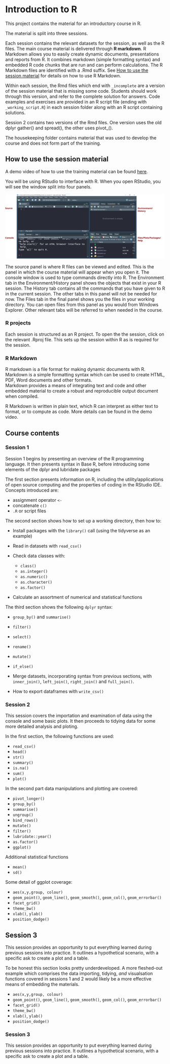 
# Introduction to R

This project contains the material for an introductory course in R.

The material is split into three sessions. 

Each session contains the relevant datasets for the session, as well as the R files. The main course material is delivered through **R markdown**. R Markdown allows you to
easily create dynamic documents, presentations and reports from R. It
combines markdown (simple formatting syntax) and embedded R code chunks that are run and can perform calculations. The R Markdown files are identified with a .Rmd suffix. See [How to use the session material](#how_to) for details on how to use R Markdown.

Within each session, the Rmd files which end with `_incomplete` are a version of the session material that is missing some code.  Students should work through this version, and refer to the complete solution for answers. Code examples and exercises are provided in an R script file (ending with `_working_script.R`) in each session folder along with an R script containing solutions.

Session 2 contains two versions of the Rmd files. One version uses the old dplyr gather() and spread(), the other uses pivot_().

The housekeeping folder contains material that was used to develop the course and does not form part of the training.

## <a name="how_to"></a>How to use the session material

A demo video of how to use the training material can be found [here](https://www.youtube.com/watch?v=1sie-g1Ku-c).

You will be using RStudio to interface with R. When you open RStudio, you will see the window split into four panels.

![Figure 1. The four panels of the RStudio window: 1. Source; 2. Console; 3. Environment/History; 4. Files/Plots/Packages/Help](./housekeeping/rstudio_panels.svg "The four panels of the RStudio window: 1. Source; 2. Console; 3. Environment/History; 4. Files/Plots/Packages/Help")

The source panel is where R files can be viewed and edited. This is the panel in which the course material will appear when you open it. The console window is used to type commands directly into R. The Environment tab in the Environment/History panel shows the objects that exist in your R session. The History tab contains all the commands that you have given to R in the current session. The other tabs in this panel will not be needed for now.  The Files tab in the final panel shows you the files in your working directory. You can open files from this panel as you would from Windows Explorer. Other relevant tabs will be referred to when needed in the course.



### R projects

Each session is structured as an R project. To open the the session, click on the relevant .Rproj file. This sets up the session within R as is required for the session.

### R Markdown 

R markdown is a file format for making dynamic
documents with R. Markdown is a simple formatting syntax which can be used to create HTML, PDF, Word documents and other formats.\
Markdown provides a means of integrating text and code and other embedded material to create a robust and reproducible output document when compiled.

R Markdown is written in plain text, which R can interpret as either text to format, or to compute as code. More details can be found in the demo video.

## Course contents

### Session 1

Session 1 begins by presenting an overview of the R programming language. It then presents syntax in Base R, before introducing some elements of the dplyr and lubridate packages

The first section presents information on R, including the utility/applications of open source computing and the properties of coding in the RStudio IDE. Concepts introduced are:

* assignment operator `<-`
* concatenate `c()`
* `.R` or script files

The second section shows how to set up a working directory, then how to:

* Install packages with the `library()` call (using the tidyverse as an example)
* Read in datasets with `read_csv()`
* Check data classes with:

   * `class()`
   * `as.integer()`
   * `as.numeric()`
   * `as.character()`
   * `as.factor()`
   
 * Calculate an assortment of numerical and statistical functions
 
The third section shows the following `dplyr` syntax:

* `group_by()` and `summarise()`
* `filter()`
* `select()`
* `rename()`
* `mutate()`
* `if_else()`

* Merge datasets, incorporating syntax from previous sections, with `inner_join()`, `left_join()`, `right_join()` and `full_join()`. 

* How to export dataframes with `write_csv()`
 


### Session 2

This session covers the importation and examination of data using the console and some basic plots. It then proceeds to tidying data for some more detailed analysis and ploting.

In the first section, the following functions are used:

-   `read_csv()`
-   `head()`
-   `str()`
-   `summary()`
-   `is.na()`
-   `sum()`
-   `plot()`
 
In the second part data manipulations and plotting are covered:

* `pivot_longer()`
* `group_by()`
* `summarise()`
* `ungroup()`
* `bind_rows()`
* `mutate()`
* `filter()`
* `lubridate::year()`
* `as.factor()`
* `ggplot()`

Additional statistical functions

* `mean()`
* `sd()`

Some detail of ggplot coverage:
 - `aes(x,y,group, colour)`
 - `geom_point()`, `geom_line()`, `geom_smooth()`, `geom_col()`, `geom_errorbar()`
 - `facet_grid()`
 - `theme_bw()`
 - `xlab()`, `ylab()`
 - `position_dodge()`

## Session 3

This session provides an opportunity to put everything learned during previous sessions into practice. It outlines a hypothetical scenario, with a specific ask to create a plot and a table. 

To be honest this section looks pretty underdeveloped. A more fleshed-out example which comprises the data importing, tidying, *and* visualsation functions covered in sessions 1 and 2 would likely be a more effective means of embedding the materials.

* `aes(x,y,group, colour)`
* `geom_point()`, `geom_line()`, `geom_smooth()`, `geom_col()`, `geom_errorbar()`
* `facet_grid()`
* `theme_bw()`
* `xlab()`, `ylab()`
* `position_dodge()`

### Session 3

This session provides an opportunity to put everything learned during previous sessions into practice. It outlines a hypothetical scenario, with a specific ask to create a plot and a table. 